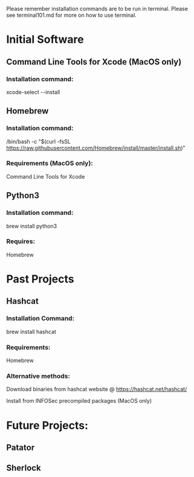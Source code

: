 Please remember installation commands are to be run in terminal. Please see terminal101.md for more on how to use terminal. 

# Initial Software

## Command Line Tools for Xcode (MacOS only)

### Installation command: 

xcode-select --install

## Homebrew 

### Installation command: 

/bin/bash -c "$(curl -fsSL https://raw.githubusercontent.com/Homebrew/install/master/install.sh)"

### Requirements (MacOS only): 

Command Line Tools for Xcode

## Python3

### Installation command:

brew install python3

### Requires: 

Homebrew

# Past Projects

## Hashcat

### Installation Command:

brew install hashcat

### Requirements: 

Homebrew

### Alternative methods:

Download binaries from hashcat website @ https://hashcat.net/hashcat/

Install from INFOSec precompiled packages (MacOS only)

# Future Projects: 

## Patator

## Sherlock

